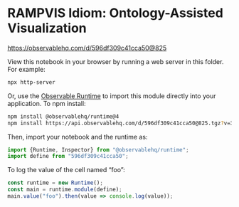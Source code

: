 # RAMPVIS Idiom: Ontology-Assisted Visualization

https://observablehq.com/d/596df309c41cca50@825

View this notebook in your browser by running a web server in this folder. For
example:

~~~sh
npx http-server
~~~

Or, use the [Observable Runtime](https://github.com/observablehq/runtime) to
import this module directly into your application. To npm install:

~~~sh
npm install @observablehq/runtime@4
npm install https://api.observablehq.com/d/596df309c41cca50@825.tgz?v=3
~~~

Then, import your notebook and the runtime as:

~~~js
import {Runtime, Inspector} from "@observablehq/runtime";
import define from "596df309c41cca50";
~~~

To log the value of the cell named “foo”:

~~~js
const runtime = new Runtime();
const main = runtime.module(define);
main.value("foo").then(value => console.log(value));
~~~
